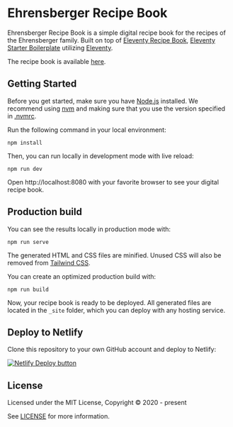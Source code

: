 # Ehrensberger Recipe Book

Ehrensberger Recipe Book is a simple digital recipe book for the recipes of the Ehrensberger family. Built on top of [Eleventy Recipe Book](https://github.com/footedesign/Eleventy-Recipe-Book), [Eleventy Starter Boilerplate](https://github.com/ixartz/Eleventy-Starter-Boilerplate) utilizing [Eleventy](https://www.11ty.dev).

The recipe book is available [here](https://recipes.ehrensberger.org).

## Getting Started

Before you get started, make sure you have [Node.js](https://nodejs.org) installed. We recommend using
[nvm](https://github.com/nvm-sh/nvm) and making sure that you use the version specified in [.nvmrc](.nvmrc).

Run the following command in your local environment:

```
npm install
```

Then, you can run locally in development mode with live reload:

```
npm run dev
```

Open http://localhost:8080 with your favorite browser to see your digital recipe book.

## Production build

You can see the results locally in production mode with:

```
npm run serve
```

The generated HTML and CSS files are minified. Unused CSS will also be removed from [Tailwind CSS](https://tailwindcss.com).

You can create an optimized production build with:

```
npm run build
```

Now, your recipe book is ready to be deployed. All generated files are located in the `_site` folder, which you can deploy with any hosting service.

## Deploy to Netlify

Clone this repository to your own GitHub account and deploy to Netlify:

[![Netlify Deploy button](https://www.netlify.com/img/deploy/button.svg)](https://app.netlify.com/start/deploy?repository=https://github.com/sykaeh/ehrensberger-recipes)

## License

Licensed under the MIT License, Copyright © 2020 - present

See [LICENSE](LICENSE) for more information.
